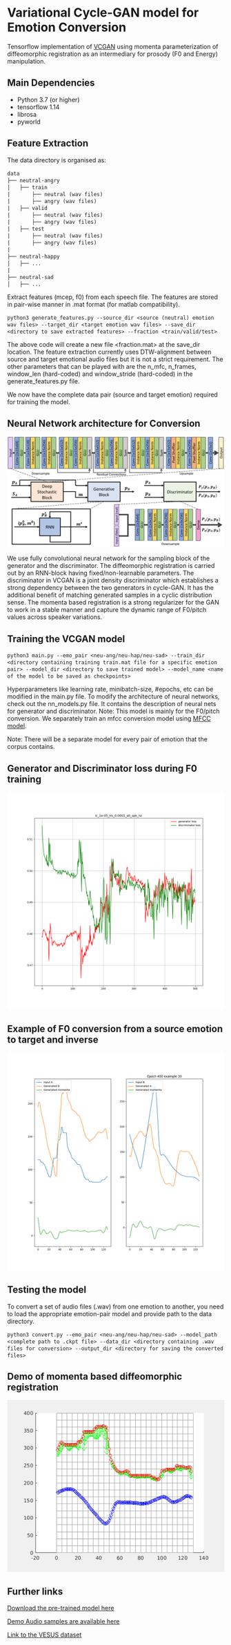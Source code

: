 # Variational Cycle-GAN model for Emotion Conversion

Tensorflow implementation of [VCGAN](https://www.isca-speech.org/archive/interspeech_2020/shankar20c_interspeech.html) using momenta parameterization of diffeomorphic registration as an intermediary for prosody (F0 and Energy) manipulation. 

## Main Dependencies

- Python 3.7 (or higher)
- tensorflow 1.14
- librosa 
- pyworld 

## Feature Extraction

The data directory is organised as:
```
data
├── neutral-angry
│   ├── train
|       ├── neutral (wav files)
|       ├── angry (wav files)
|   ├── valid
|       ├── neutral (wav files)
|       ├── angry (wav files)
|   ├── test
|       ├── neutral (wav files)
|       ├── angry (wav files)
|
├── neutral-happy
│   ├── ...
|
├── neutral-sad
│   ├── ...
```

Extract features (mcep, f0) from each speech file.  The features are stored in pair-wise manner in .mat format (for matlab compatibility). 
```
python3 generate_features.py --source_dir <source (neutral) emotion wav files> --target_dir <target emotion wav files> --save_dir <directory to save extracted features> --fraction <train/valid/test>
```

The above code will create a new file <fraction.mat> at the save_dir location. The feature extraction currently uses DTW-alignment between source and target emotional audio files but it is not a strict requirement. The other parameters that can be played with are the n_mfc,  n_frames, window_len (hard-coded) and window_stride (hard-coded) in the generate_features.py file. 

We now have the complete data pair (source and target emotion) required for training the model.

## Neural Network architecture for Conversion

![Alt text](images/architecture.png?raw=true "Title")

We use fully convolutional neural network for the sampling block of the generator and the discriminator. The diffeomorphic registration is carried out by an RNN-block having fixed/non-learnable parameters. The discriminator in VCGAN is a joint density discriminator which establishes a strong dependency between the two generators in cycle-GAN. It has the additional benefit of matching generated samples in a cyclic distribution sense. The momenta based registration is a strong regularizer for the GAN to work in a stable manner and capture the dynamic range of F0/pitch values across speaker variations.

## Training the VCGAN model
```
python3 main.py --emo_pair <neu-ang/neu-hap/neu-sad> --train_dir <directory containing training train.mat file for a specific emotion pair> --model_dir <directory to save trained model> --model_name <name of the model to be saved as checkpoints>
```
Hyperparameters like learning rate, minibatch-size, #epochs, etc can be modified in the main.py file. To modify the architecture of neural networks, check out the nn_models.py file. It contains the description of neural nets for generator and discriminator. 
Note: This model is mainly for the F0/pitch conversion. We separately train an mfcc conversion model using [MFCC model](https://github.com/leimao/Voice-Converter/CycleGAN).

Note: There will be a separate model for every pair of emotion that the corpus contains.  

## Generator and Discriminator loss during F0 training

![Alt text](images/training_validation.png?raw=true "Title")

## Example of F0 conversion from a source emotion to target and inverse

![Alt text](images/example_pitch.png?raw=true "Title")

## Testing the model

To convert a set of audio files (.wav) from one emotion to another, you need to load the appropriate emotion-pair model and provide path to the data directory. 
```
python3 convert.py --emo_pair <neu-ang/neu-hap/neu-sad> --model_path <complete path to .ckpt file> --data_dir <directory containing .wav files for conversion> --output_dir <directory for saving the converted files> 
```

## Demo of momenta based diffeomorphic registration
![Alt text](images/warping.gif?raw=true "Title")

## Further links
[Download the pre-trained model here](https://drive.google.com/file/d/17EEFnz6-RzmIZn9xqCkCn0yh0Ny5wc6R/view?usp=sharing)

[Demo Audio samples are available here](https://livejohnshopkins-my.sharepoint.com/:u:/g/personal/rshanka3_jh_edu/EUsHjcLhFPpKhX7hkyh2CnIBsZ7Sf14BeTniMA2cGqt_Gw?e=uxaD3b)

[Link to the VESUS dataset](https://engineering.jhu.edu/nsa/vesus/)

